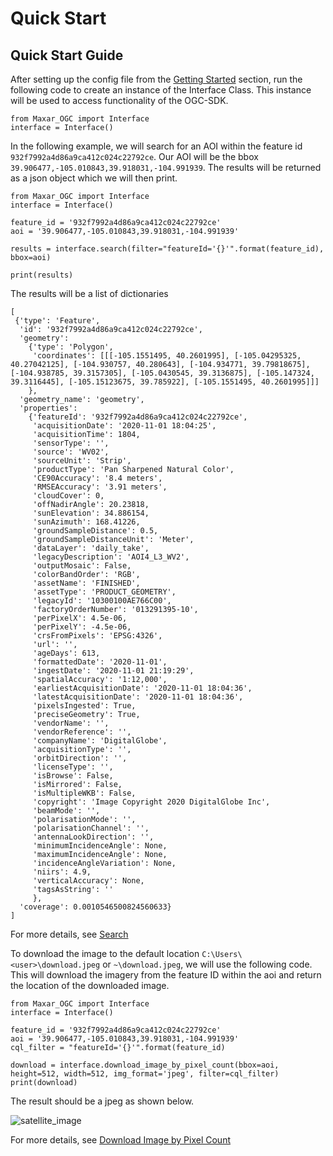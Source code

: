 # Quick Start

## Quick Start Guide

After setting up the config file from the [Getting Started](/) section, run the following code to create an instance of the Interface Class. This instance will be used to access functionality of the OGC-SDK.

	from Maxar_OGC import Interface
	interface = Interface()
	
In the following example, we will search for an AOI within the feature id `932f7992a4d86a9ca412c024c22792ce`. Our AOI will be the bbox `39.906477,-105.010843,39.918031,-104.991939`. The results will be returned as a json object which we will then print.


	from Maxar_OGC import Interface
	interface = Interface()
	
	feature_id = '932f7992a4d86a9ca412c024c22792ce'
	aoi = '39.906477,-105.010843,39.918031,-104.991939'
	
	results = interface.search(filter="featureId='{}'".format(feature_id), bbox=aoi)
	
	print(results)
	
The results will be a list of dictionaries
	
	[
	 {'type': 'Feature', 
	  'id': '932f7992a4d86a9ca412c024c22792ce', 
	  'geometry': 
	    {'type': 'Polygon', 
		 'coordinates': [[[-105.1551495, 40.2601995], [-105.04295325, 40.27042125], [-104.930757, 40.280643], [-104.934771, 39.79818675], [-104.938785, 39.3157305], [-105.0430545, 39.3136875], [-105.147324, 39.3116445], [-105.15123675, 39.785922], [-105.1551495, 40.2601995]]]
		}, 
	  'geometry_name': 'geometry', 
	  'properties': 
	    {'featureId': '932f7992a4d86a9ca412c024c22792ce', 
		 'acquisitionDate': '2020-11-01 18:04:25', 
		 'acquisitionTime': 1804, 
		 'sensorType': '', 
		 'source': 'WV02', 
		 'sourceUnit': 'Strip', 
		 'productType': 'Pan Sharpened Natural Color', 
		 'CE90Accuracy': '8.4 meters', 
		 'RMSEAccuracy': '3.91 meters', 
		 'cloudCover': 0, 
		 'offNadirAngle': 20.23818, 
		 'sunElevation': 34.886154, 
		 'sunAzimuth': 168.41226, 
		 'groundSampleDistance': 0.5, 
		 'groundSampleDistanceUnit': 'Meter', 
		 'dataLayer': 'daily_take', 
		 'legacyDescription': 'AOI4_L3_WV2', 
		 'outputMosaic': False, 
		 'colorBandOrder': 'RGB', 
		 'assetName': 'FINISHED', 
		 'assetType': 'PRODUCT_GEOMETRY', 
		 'legacyId': '10300100AE766C00', 
		 'factoryOrderNumber': '013291395-10', 
		 'perPixelX': 4.5e-06, 
		 'perPixelY': -4.5e-06, 
		 'crsFromPixels': 'EPSG:4326', 
		 'url': '', 
		 'ageDays': 613, 
		 'formattedDate': '2020-11-01', 
		 'ingestDate': '2020-11-01 21:19:29', 
		 'spatialAccuracy': '1:12,000', 
		 'earliestAcquisitionDate': '2020-11-01 18:04:36', 
		 'latestAcquisitionDate': '2020-11-01 18:04:36', 
		 'pixelsIngested': True, 
		 'preciseGeometry': True, 
		 'vendorName': '', 
		 'vendorReference': '', 
		 'companyName': 'DigitalGlobe', 
		 'acquisitionType': '', 
		 'orbitDirection': '', 
		 'licenseType': '', 
		 'isBrowse': False, 
		 'isMirrored': False, 
		 'isMultipleWKB': False, 
		 'copyright': 'Image Copyright 2020 DigitalGlobe Inc', 
		 'beamMode': '', 
		 'polarisationMode': '', 
		 'polarisationChannel': '', 
		 'antennaLookDirection': '', 
		 'minimumIncidenceAngle': None, 
		 'maximumIncidenceAngle': None, 
		 'incidenceAngleVariation': None, 
		 'niirs': 4.9, 
		 'verticalAccuracy': None, 
		 'tagsAsString': ''
		 }, 
	  'coverage': 0.0010546500824560633}
	]
		
For more details, see [Search](/image_search)
	
To download the image to the default location ``C:\Users\<user>\download.jpeg`` or `~\download.jpeg`, we will use the following code. This will download the imagery from the feature ID within the aoi and return the location of the downloaded image.

	from Maxar_OGC import Interface
	interface = Interface()

	feature_id = '932f7992a4d86a9ca412c024c22792ce'
	aoi = '39.906477,-105.010843,39.918031,-104.991939'
	cql_filter = "featureId='{}'".format(feature_id)

	download = interface.download_image_by_pixel_count(bbox=aoi, height=512, width=512, img_format='jpeg', filter=cql_filter)
	print(download)
	
The result should be a jpeg as shown below.

![satellite_image](/images/sample_image.jpeg)

For more details, see [Download Image by Pixel Count](/download_image_pixel_count)
	
